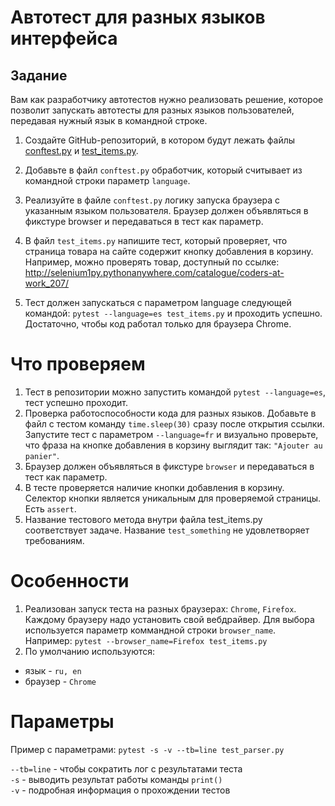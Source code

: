 # Автотест для разных языков интерфейса

## Задание
Вам как разработчику автотестов нужно реализовать решение, которое позволит запускать автотесты для разных языков пользователей, передавая нужный язык в командной строке.

1. Создайте GitHub-репозиторий, в котором будут лежать файлы [conftest.py](https://github.com/MDN78/stepik_selenium_course_task/blob/d42d85db43746439ce909470e83ae8ec34cc88b9/conftest.py) и [test_items.py](https://github.com/MDN78/stepik_selenium_course_task/blob/d42d85db43746439ce909470e83ae8ec34cc88b9/test_items.py).
2. Добавьте в файл `conftest.py` обработчик, который считывает из командной строки параметр `language`.
3. Реализуйте в файле `conftest.py` логику запуска браузера с указанным языком пользователя. Браузер должен объявляться в фикстуре browser и передаваться в тест как параметр.
4. В файл `test_items.py` напишите тест, который проверяет, что страница товара на сайте содержит кнопку добавления в корзину. Например, можно проверять товар, доступный по ссылке:
http://selenium1py.pythonanywhere.com/catalogue/coders-at-work_207/

5. Тест должен запускаться с параметром language следующей командой:
`pytest --language=es test_items.py`
и проходить успешно. Достаточно, чтобы код работал только для браузера Сhrome.

# Что проверяем

1. Тест в репозитории можно запустить командой `pytest --language=es`, тест успешно проходит.
2. Проверка работоспособности кода для разных языков. Добавьте в файл с тестом команду `time.sleep(30)` сразу после открытия ссылки. Запустите тест с параметром `--language=fr` и визуально проверьте, что фраза на кнопке добавления в корзину выглядит так: `"Ajouter au panier"`.
3. Браузер должен объявляться в фикстуре `browser` и передаваться в тест как параметр.
4. В тесте проверяется наличие кнопки добавления в корзину. Селектор кнопки является уникальным для проверяемой страницы. Есть `assert`.
5. Название тестового метода внутри файла test_items.py соответствует задаче. Название `test_something` не удовлетворяет требованиям.

# Особенности

1. Реализован запуск теста на разных браузерах: `Chrome`, `Firefox`. Каждому браузеру надо установить свой вебдрайвер. Для выбора используется параметр коммандной строки `browser_name`.<br>Например:
`pytest --browser_name=Firefox test_items.py`
2. По умолчанию используются:
- язык - `ru, en`
- браузер - `Chrome`

# Параметры
Пример с параметрами: `pytest -s -v --tb=line test_parser.py`

`--tb=line` - чтобы сократить лог с результатами теста<br>
`-s` - выводить результат работы команды `print()`<br>
`-v` - подробная информация о прохождении тестов
